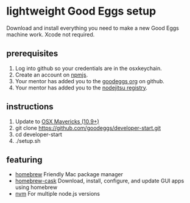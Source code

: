 # lightweight Good Eggs setup

Download and install everything you need to make a new Good Eggs machine work. Xcode not required.

## prerequisites

1. Log into github so your credentials are in the osxkeychain.
1. Create an account on [npmjs](https://www.npmjs.org/).
1. Your mentor has added you to the [goodeggs org](https://github.com/orgs/goodeggs/members) on github.
1. Your mentor has added you to the [nodejitsu registry](https://goodeggs.npm.nodejitsu.com/manage).

## instructions

1. Update to [OSX Mavericks (10.9+)](https://itunes.apple.com/us/app/os-x-mavericks/id675248567?mt=12)
1. git clone https://github.com/goodeggs/developer-start.git
1. cd developer-start
1. ./setup.sh

## featuring

- [homebrew](http://brew.sh/) Friendly Mac package manager
- [homebrew-cask](https://github.com/phinze/homebrew-cask) Download, install, configure, and update GUI apps using homebrew
- [nvm](https://github.com/creationix/nvm) For multiple node.js versions
